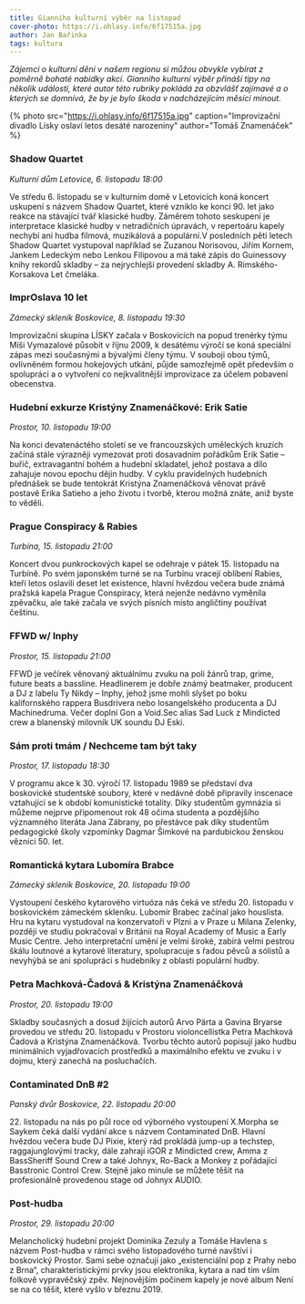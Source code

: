 ```yaml
---
title: Gianniho kulturní výběr na listopad
cover-photo: https://i.ohlasy.info/6f17515a.jpg
author: Jan Bařinka
tags: kultura
---
```


*Zájemci o kulturní dění v našem regionu si můžou obvykle vybírat z poměrně bohaté nabídky akcí. Gianniho kulturní výběr přináší tipy na několik událostí, které autor této rubriky pokládá za obzvlášť zajímavé a o kterých se domnívá, že by je bylo škoda v nadcházejícím měsíci minout.*

{% photo src="https://i.ohlasy.info/6f17515a.jpg" caption="Improvizační divadlo Lísky oslaví letos desáté narozeniny" author="Tomáš Znamenáček" %}

### Shadow Quartet

*Kulturní dům Letovice, 6. listopadu 18:00*

Ve středu 6. listopadu se v kulturním domě v Letovicích koná koncert uskupení s názvem Shadow Quartet, které vzniklo ke konci 90. let jako reakce na stávající tvář klasické hudby. Záměrem tohoto seskupení je interpretace klasické hudby v netradičních úpravách, v repertoáru kapely nechybí ani hudba filmová, muzikálová a populární.V posledních pěti letech Shadow Quartet vystupoval například se Zuzanou Norisovou, Jiřím Kornem, Jankem Ledeckým nebo Lenkou Filipovou a má také zápis do Guinessovy knihy rekordů skladby – za nejrychlejší provedení skladby A. Rimského-Korsakova Let čmeláka.

### ImprOslava 10 let

*Zámecký skleník Boskovice, 8. listopadu 19:30*

Improvizační skupina LÍSKY začala v Boskovicích na popud trenérky týmu Míši Vymazalové působit v říjnu 2009, k desátému výročí se koná speciální zápas mezi současnými a bývalými členy týmu. V souboji obou týmů, ovlivněném formou hokejových utkání, půjde samozřejmě opět především o spolupráci a o vytvoření co nejkvalitnější improvizace za účelem pobavení obecenstva.

### Hudební exkurze Kristýny Znamenáčkové: Erik Satie

*Prostor, 10. listopadu 19:00*

Na konci devatenáctého století se ve francouzských uměleckých kruzích začíná stále výrazněji vymezovat proti dosavadním pořádkům Erik Satie – buřič, extravagantní bohém a hudební skladatel, jehož postava a dílo zahajuje novou epochu dějin hudby. V cyklu pravidelných hudebních přednášek se bude tentokrát Kristýna Znamenáčková věnovat právě postavě Erika Satieho a jeho životu i tvorbě, kterou možná znáte, aniž byste to věděli.

### Prague Conspiracy & Rabies

*Turbína, 15. listopadu 21:00*

Koncert dvou punkrockových kapel se odehraje v pátek 15. listopadu na Turbíně. Po svém japonském turné se na Turbínu vracejí oblíbení Rabies, kteří letos oslavili deset let existence, hlavní hvězdou večera bude známá pražská kapela Prague Conspiracy, která nejenže nedávno vyměnila zpěvačku, ale také začala ve svých písních místo angličtiny používat češtinu.

### FFWD w/ Inphy

*Prostor, 15. listopadu 21:00*

FFWD je večírek věnovaný aktuálnímu zvuku na poli žánrů trap, grime, future beats a bassline. Headlinerem je dobře známý beatmaker, producent a DJ z labelu Ty Nikdy – Inphy, jehož jsme mohli slyšet po boku kalifornského rappera Busdrivera nebo losangelského producenta a DJ Machinedruma. Večer doplní Gon a Void.Sec alias Sad Luck z Mindicted crew a blanenský milovník UK soundu DJ Eski.

### Sám proti tmám / Nechceme tam být taky

*Prostor, 17. listopadu 18:30*

V programu akce k 30. výročí 17. listopadu 1989 se představí dva boskovické studentské soubory, které v nedávné době připravily inscenace vztahující se k období komunistické totality. Díky studentům gymnázia si můžeme nejprve připomenout rok 48 očima studenta a pozdějšího významného literáta Jana Zábrany, po přestávce pak díky studentům pedagogické školy vzpomínky Dagmar Šimkové na pardubickou ženskou věznici 50. let. 

### Romantická kytara Lubomíra Brabce

*Zámecký skleník Boskovice, 20. listopadu 19:00*

Vystoupení českého kytarového virtuóza nás čeká ve středu 20. listopadu v boskovickém zámeckém skleníku. Lubomír Brabec začínal jako houslista. Hru na kytaru vystudoval na konzervatoři v Plzni a v Praze u Milana Zelenky, později ve studiu pokračoval v Británii na Royal Academy of Music a Early Music Centre. Jeho interpretační umění je velmi široké, zabírá velmi pestrou škálu loutnové a kytarové literatury, spolupracuje s řadou pěvců a sólistů a nevyhýbá se ani spolupráci s hudebníky z oblasti populární hudby. 

### Petra Machková-Čadová & Kristýna Znamenáčková

*Prostor, 20. listopadu 19:00*

Skladby současných a dosud žijících autorů Arvo Pärta a Gavina Bryarse provedou ve středu 20. listopadu v Prostoru violoncellistka Petra Machková Čadová a Kristýna Znamenáčková. Tvorbu těchto autorů popisují jako hudbu minimálních vyjadřovacích prostředků a maximálního efektu ve zvuku i v dojmu, který zanechá na posluchačích.

### Contaminated DnB #2

*Panský dvůr Boskovice, 22. listopadu 20:00*

22\. listopadu na nás po půl roce od výborného vystoupení X.Morpha se Saykem čeká další vydání akce s názvem Contaminated DnB. Hlavní hvězdou večera bude DJ Pixie, který rád prokládá jump-up a techstep, raggajunglovými tracky, dále zahrají iGOR z Mindicted crew, Amma z BassSheriff Sound Crew a také Johnyx, Ro-Back a Monkey z pořádající Basstronic Control Crew. Stejně jako minule se můžete těšit na profesionálně provedenou stage od Johnyx AUDIO.

### Post-hudba

*Prostor, 29. listopadu 20:00*

Melancholický hudební projekt Dominika Zezuly a Tomáše Havlena s názvem Post-hudba v rámci svého listopadového turné navštíví i boskovický Prostor. Sami sebe označují jako „existenciální pop z Prahy nebo z Brna“, charakteristickými prvky jsou elektronika, kytara a nad tím vším folkově vypravěčský zpěv. Nejnovějším počinem kapely je nové album Není se na co těšit, které vyšlo v březnu 2019.